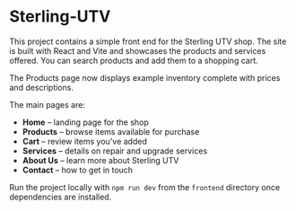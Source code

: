 # Sterling-UTV

This project contains a simple front end for the Sterling UTV shop. The site is built with React and Vite and showcases the products and services offered. You can search products and add them to a shopping cart.

The Products page now displays example inventory complete with prices and descriptions.

The main pages are:

- **Home** – landing page for the shop
- **Products** – browse items available for purchase
- **Cart** – review items you've added
- **Services** – details on repair and upgrade services
- **About Us** – learn more about Sterling UTV
- **Contact** – how to get in touch

Run the project locally with `npm run dev` from the `frontend` directory once dependencies are installed.
